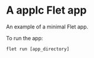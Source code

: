 # A applc Flet app

An example of a minimal Flet app.

To run the app:

```
flet run [app_directory]
```